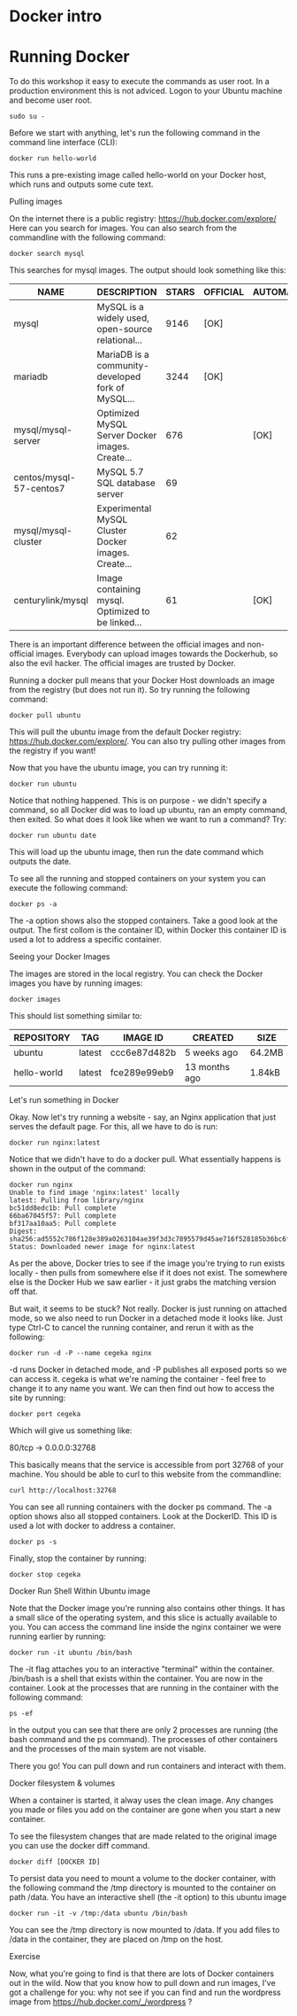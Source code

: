 # Docker intro 

# Running Docker 

To do this workshop it easy to execute the commands as user root. In a production environment this is not adviced. Logon to your Ubuntu machine and become user root. 
```
sudo su - 
```
Before we start with anything, let's run the following command in the command line interface (CLI): 
```
docker run hello-world 
```
This runs a pre-existing image called hello-world on your Docker host, which runs and outputs some cute text. 

Pulling images 

On the internet there is a public registry: https://hub.docker.com/explore/ Here can you search for images. You can also search from the commandline with the following command: 
```
docker search mysql 
```
This searches for mysql images. The output should look something like this:

| NAME                        | DESCRIPTION                                         | STARS | OFFICIAL | AUTOMATED |
|-----------------------------|-----------------------------------------------------|-------|----------|-----------|
| mysql                       | MySQL is a widely used, open-source relational...   | 9146  | [OK]     |           |
| mariadb                     | MariaDB is a community-developed fork of MySQL...   | 3244  | [OK]     |           |
| mysql/mysql-server          | Optimized MySQL Server Docker images. Create...     | 676   |          | [OK]      |
| centos/mysql-57-centos7     | MySQL 5.7 SQL database server                       | 69    |          |           |
| mysql/mysql-cluster         | Experimental MySQL Cluster Docker images. Create... | 62    |          |           |
| centurylink/mysql           | Image containing mysql. Optimized to be linked...   | 61    |          | [OK]      |

There is an important difference between the official images and non-official images. Everybody can upload images towards the Dockerhub, so also the evil hacker. The official images are trusted by Docker. 

Running a docker pull means that your Docker Host downloads an image from the registry (but does not run it). So try running the following command: 
```
docker pull ubuntu 
```
This will pull the ubuntu image from the default Docker registry: https://hub.docker.com/explore/. You can also try pulling other images from the registry if you want! 

Now that you have the ubuntu image, you can try running it: 
```
docker run ubuntu 
```
Notice that nothing happened. This is on purpose - we didn't specify a command, so all Docker did was to load up ubuntu, ran an empty command, then exited. So what does it look like when we want to run a command? Try: 
```
docker run ubuntu date 
```
This will load up the ubuntu image, then run the date command which outputs the date. 

To see all the running and stopped containers on your system you can execute the following command: 
```
docker ps -a 
```
The -a option shows also the stopped containers. Take a good look at the output. The first collom is the container ID, within Docker this container ID is used a lot to address a specific container. 

Seeing your Docker Images 

The images are stored in the local registry. You can check the Docker images you have by running images: 
```
docker images 
```
This should list something similar to: 

| REPOSITORY          | TAG                 | IMAGE ID            | CREATED             | SIZE     |
|---------------------|---------------------|---------------------|---------------------|----------|
| ubuntu              | latest              | ccc6e87d482b        | 5 weeks ago         | 64.2MB   |
| hello-world         | latest              | fce289e99eb9        | 13 months ago       | 1.84kB   |

Let's run something in Docker 

Okay. Now let's try running a website - say, an Nginx application that just serves the default page. For this, all we have to do is run: 
```
docker run nginx:latest 
```
Notice that we didn't have to do a docker pull. What essentially happens is shown in the output of the command: 

```
docker run nginx
Unable to find image 'nginx:latest' locally
latest: Pulling from library/nginx
bc51dd8edc1b: Pull complete
66ba67045f57: Pull complete
bf317aa10aa5: Pull complete
Digest: sha256:ad5552c786f128e389a0263104ae39f3d3c7895579d45ae716f528185b36bc6f
Status: Downloaded newer image for nginx:latest
```

As per the above, Docker tries to see if the image you're trying to run exists locally - then pulls from somewhere else if it does not exist. The somewhere else is the Docker Hub we saw earlier - it just grabs the matching version off that. 

But wait, it seems to be stuck? Not really. Docker is just running on attached mode, so we also need to run Docker in a detached mode it looks like. Just type Ctrl-C to cancel the running container, and rerun it with as the following: 
```
docker run -d -P --name cegeka nginx 
```
-d runs Docker in detached mode, and -P publishes all exposed ports so we can access it. cegeka is what we're naming the container - feel free to change it to any name you want. We can then find out how to access the site by running: 
```
docker port cegeka 
```
Which will give us something like: 

80/tcp -> 0.0.0.0:32768 

This basically means that the service is accessible from port 32768 of your machine. You should be able to curl to this website from the commandline: 
```
curl http://localhost:32768 
```
You can see all running containers with the docker ps command. The -a option shows also all stopped containers. Look at the DockerID. This ID is used a lot with docker to address a container. 
```
docker ps -s 
```
Finally, stop the container by running: 
```
docker stop cegeka 
```
Docker Run Shell Within Ubuntu image 

Note that the Docker image you're running also contains other things. It has a small slice of the operating system, and this slice is actually available to you. You can access the command line inside the nginx container we were running earlier by running: 
```
docker run -it ubuntu /bin/bash 
```
The -it flag attaches you to an interactive "terminal" within the container. /bin/bash is a shell that exists within the container. You are now in the container. Look at the processes that are running in the container with the following command: 
```
ps -ef  
```
In the output you can see that there are only 2 processes are running (the bash command and the ps command). The processes of other containers and the processes of the main system are not visable. 

There you go! You can pull down and run containers and interact with them. 

Docker filesystem & volumes 

When a container is started, it alway uses the clean image. Any changes you made or files you add on the container are gone when you start a new container. 

To see the filesystem changes that are made related to the original image you can use the docker diff command. 
```
docker diff [DOCKER ID] 
```
To persist data you need to mount a volume to the docker container, with the following command the /tmp directory is mounted to the container on path /data. You have an interactive shell (the -it option) to this ubuntu image 
```
docker run -it -v /tmp:/data ubuntu /bin/bash 
```
You can see the /tmp directory is now mounted to /data. If you add files to /data in the container, they are placed on /tmp on the host. 

Exercise 

Now, what you're going to find is that there are lots of Docker containers out in the wild. Now that you know how to pull down and run images, I've got a challenge for you: why not see if you can find and run the wordpress image from https://hub.docker.com/_/wordpress ? 
